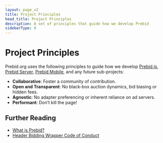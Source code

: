 ```yaml
---
layout: page_v2
title: Project Principles
head_title: Project Principles
description: A set of principles that guide how we develop Prebid
sidebarType: 0
---
```



# Project Principles
Prebid.org uses the following principles to guide how we develop [Prebid.js]({{site.baseurl}}/prebid/prebidjs.html), [Prebid Server](/prebid-server/overview/prebid-server-overview.html), [Prebid Mobile](/prebid-mobile/prebid-mobile.html), and any future sub-projects:

- **Collaborative**: Foster a community of contribution.
- **Open and Transparent**: No black-box auction dynamics, bid biasing or hidden fees.
- **Agnostic**: No adapter preferencing or inherent reliance on ad servers.
- **Performant**: Don’t kill the page!

## Further Reading

- [What is Prebid?](/overview/intro.html)
- [Header Bidding Wrapper Code of Conduct](https://prebid.org/code-of-conduct/)
